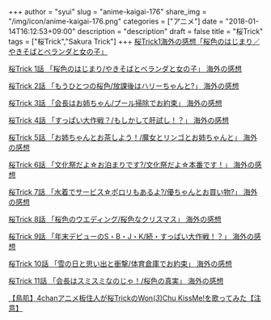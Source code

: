 +++
author = "syui"
slug = "anime-kaigai-176"
share_img = "/img/icon/anime-kaigai-176.png"
categories = ["アニメ"]
date = "2018-01-14T16:12:53+09:00"
description = "description"
draft = false
title = "桜Trick"
tags = ["桜Trick","Sakura Trick"]
+++
<a href="http://animeyoubi.blog.fc2.com/blog-entry-194.html" rel="nofollow" target="_blank" title="桜Trick1海外の感想「桜色のはじまり／やきそばとベランダと女の子」">桜Trick1海外の感想「桜色のはじまり／やきそばとベランダと女の子」</a>

<a href="http://blog.livedoor.jp/kaigai_no/archives/36430759.html" rel="nofollow" target="_blank" title="桜Trick 1話 「桜色のはじまり/やきそばとベランダと女の子」 海外の感想">桜Trick 1話 「桜色のはじまり/やきそばとベランダと女の子」 海外の感想</a>

<a href="http://blog.livedoor.jp/kaigai_no/archives/36476951.html" rel="nofollow" target="_blank" title="桜Trick 2話 「もうひとつの桜色/放課後はハリーちゃんと?」 海外の感想">桜Trick 2話 「もうひとつの桜色/放課後はハリーちゃんと?」 海外の感想</a>

<a href="http://blog.livedoor.jp/kaigai_no/archives/36638855.html" rel="nofollow" target="_blank" title="桜Trick 3話 「会長はお姉ちゃん/プール掃除でお約束」 海外の感想">桜Trick 3話 「会長はお姉ちゃん/プール掃除でお約束」 海外の感想</a>

<a href="http://blog.livedoor.jp/kaigai_no/archives/36898544.html" rel="nofollow" target="_blank" title="桜Trick 4話 「すっぱい大作戦？/もしかして肝試し！？」 海外の感想">桜Trick 4話 「すっぱい大作戦？/もしかして肝試し！？」 海外の感想</a>

<a href="http://blog.livedoor.jp/kaigai_no/archives/36946038.html" rel="nofollow" target="_blank" title="桜Trick 5話 「お姉ちゃんとお茶しよう！/魔女とリンゴとお姉ちゃんと」 海外の感想">桜Trick 5話 「お姉ちゃんとお茶しよう！/魔女とリンゴとお姉ちゃんと」 海外の感想</a>

<a href="http://blog.livedoor.jp/kaigai_no/archives/37188672.html" rel="nofollow" target="_blank" title="桜Trick 6話 「文化祭だよ☆お泊まりです?/文化祭だよ☆本番です！」 海外の感想">桜Trick 6話 「文化祭だよ☆お泊まりです?/文化祭だよ☆本番です！」 海外の感想</a>

<a href="http://blog.livedoor.jp/kaigai_no/archives/37422880.html" rel="nofollow" target="_blank" title="桜Trick 7話 「水着でサービス☆ポロリもあるよ?/優ちゃんとお買い物?」 海外の感想">桜Trick 7話 「水着でサービス☆ポロリもあるよ?/優ちゃんとお買い物?」 海外の感想</a>

<a href="http://blog.livedoor.jp/kaigai_no/archives/37508997.html" rel="nofollow" target="_blank" title="桜Trick 8話 「桜色のウエディング/桜色なクリスマス」 海外の感想">桜Trick 8話 「桜色のウエディング/桜色なクリスマス」 海外の感想</a>

<a href="http://blog.livedoor.jp/kaigai_no/archives/37627332.html" rel="nofollow" target="_blank" title="桜Trick 9話 「年末デビューのS・B・J・K/続・すっぱい大作戦！？」 海外の感想">桜Trick 9話 「年末デビューのS・B・J・K/続・すっぱい大作戦！？」 海外の感想</a>

<a href="http://blog.livedoor.jp/kaigai_no/archives/37760448.html" rel="nofollow" target="_blank" title="桜Trick 10話 「雪の日と思い出と衝撃/体育倉庫でお約束」 海外の感想">桜Trick 10話 「雪の日と思い出と衝撃/体育倉庫でお約束」 海外の感想</a>

<a href="http://blog.livedoor.jp/kaigai_no/archives/37897591.html" rel="nofollow" target="_blank" title="桜Trick 11話 「会長はスミスミなのじゃ！/桜色の真実」 海外の感想">桜Trick 11話 「会長はスミスミなのじゃ！/桜色の真実」 海外の感想</a>

<a href="http://cosmoneapolitan.blog.fc2.com/blog-entry-328.html" rel="nofollow" target="_blank" title="【鳥肌】4chanアニメ板住人が桜TrickのWon(*3*)Chu KissMe!を歌ってみた【注意】">【鳥肌】4chanアニメ板住人が桜TrickのWon(*3*)Chu KissMe!を歌ってみた【注意】</a>
